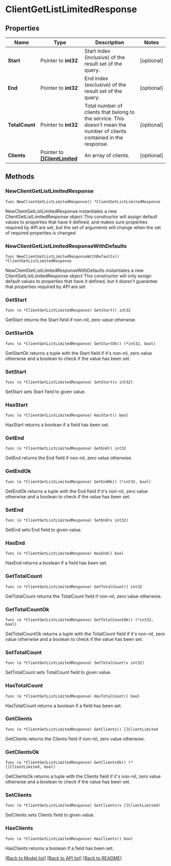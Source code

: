 # ClientGetListLimitedResponse

## Properties

Name | Type | Description | Notes
------------ | ------------- | ------------- | -------------
**Start** | Pointer to **int32** | Start index (inclusive) of the result set of the query.  | [optional] 
**End** | Pointer to **int32** | End index (exclusive) of the result set of the query.  | [optional] 
**TotalCount** | Pointer to **int32** | Total number of clients that belong to the service. This doesn&#39;t mean the number of clients contained in the response.  | [optional] 
**Clients** | Pointer to [**[]ClientLimited**](ClientLimited.md) | An array of clients.  | [optional] 

## Methods

### NewClientGetListLimitedResponse

`func NewClientGetListLimitedResponse() *ClientGetListLimitedResponse`

NewClientGetListLimitedResponse instantiates a new ClientGetListLimitedResponse object
This constructor will assign default values to properties that have it defined,
and makes sure properties required by API are set, but the set of arguments
will change when the set of required properties is changed

### NewClientGetListLimitedResponseWithDefaults

`func NewClientGetListLimitedResponseWithDefaults() *ClientGetListLimitedResponse`

NewClientGetListLimitedResponseWithDefaults instantiates a new ClientGetListLimitedResponse object
This constructor will only assign default values to properties that have it defined,
but it doesn't guarantee that properties required by API are set

### GetStart

`func (o *ClientGetListLimitedResponse) GetStart() int32`

GetStart returns the Start field if non-nil, zero value otherwise.

### GetStartOk

`func (o *ClientGetListLimitedResponse) GetStartOk() (*int32, bool)`

GetStartOk returns a tuple with the Start field if it's non-nil, zero value otherwise
and a boolean to check if the value has been set.

### SetStart

`func (o *ClientGetListLimitedResponse) SetStart(v int32)`

SetStart sets Start field to given value.

### HasStart

`func (o *ClientGetListLimitedResponse) HasStart() bool`

HasStart returns a boolean if a field has been set.

### GetEnd

`func (o *ClientGetListLimitedResponse) GetEnd() int32`

GetEnd returns the End field if non-nil, zero value otherwise.

### GetEndOk

`func (o *ClientGetListLimitedResponse) GetEndOk() (*int32, bool)`

GetEndOk returns a tuple with the End field if it's non-nil, zero value otherwise
and a boolean to check if the value has been set.

### SetEnd

`func (o *ClientGetListLimitedResponse) SetEnd(v int32)`

SetEnd sets End field to given value.

### HasEnd

`func (o *ClientGetListLimitedResponse) HasEnd() bool`

HasEnd returns a boolean if a field has been set.

### GetTotalCount

`func (o *ClientGetListLimitedResponse) GetTotalCount() int32`

GetTotalCount returns the TotalCount field if non-nil, zero value otherwise.

### GetTotalCountOk

`func (o *ClientGetListLimitedResponse) GetTotalCountOk() (*int32, bool)`

GetTotalCountOk returns a tuple with the TotalCount field if it's non-nil, zero value otherwise
and a boolean to check if the value has been set.

### SetTotalCount

`func (o *ClientGetListLimitedResponse) SetTotalCount(v int32)`

SetTotalCount sets TotalCount field to given value.

### HasTotalCount

`func (o *ClientGetListLimitedResponse) HasTotalCount() bool`

HasTotalCount returns a boolean if a field has been set.

### GetClients

`func (o *ClientGetListLimitedResponse) GetClients() []ClientLimited`

GetClients returns the Clients field if non-nil, zero value otherwise.

### GetClientsOk

`func (o *ClientGetListLimitedResponse) GetClientsOk() (*[]ClientLimited, bool)`

GetClientsOk returns a tuple with the Clients field if it's non-nil, zero value otherwise
and a boolean to check if the value has been set.

### SetClients

`func (o *ClientGetListLimitedResponse) SetClients(v []ClientLimited)`

SetClients sets Clients field to given value.

### HasClients

`func (o *ClientGetListLimitedResponse) HasClients() bool`

HasClients returns a boolean if a field has been set.


[[Back to Model list]](../README.md#documentation-for-models) [[Back to API list]](../README.md#documentation-for-api-endpoints) [[Back to README]](../README.md)


